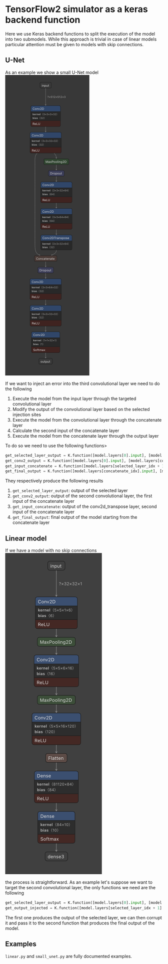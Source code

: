 # TensorFlow2 simulator as a keras backend function
Here we use Keras backend functions to split the execution of the model into two submodels. While this approach is trivial in case of linear models particular attention must be given to models with skip connections. 
## U-Net

As an example we show a small U-Net model <br> ![](unet.png) <br>


If we want to inject an error into the third convolutional layer we need to do the following
1. Execute the model from the input layer through the targeted convolutional layer
2. Modify the output of the convolutional layer based on the selected injection sites
3. Execute the model from the convolutional layer through the concatenate layer
4. Calculate the second input of the concatenate layer
5. Execute the model from the concatenate layer through the output layer

To do so we need to use the following functions>
```python
get_selected_layer_output = K.function([model.layers[0].input], [model.layers[selected_layer_idx].output])
get_conv2_output = K.function([model.layers[0].input], [model.layers[conv2_idx].output])
get_input_concatenate = K.function([model.layers[selected_layer_idx + 1].input], [model.layers[conv2d_transpose_idx].output])
get_final_output = K.function([model.layers[concatenate_idx].input], [model.layers[-1].output])
```
They respectively produce the following results

1. `get_selected_layer_output`: output of the selected layer
2. `get_conv2_output`: output of the second convolutional layer, the first input of the concatenate layer
3. `get_input_concatenate`: output of the conv2d_transpose layer, second input of the concatenate layer
4. `get_final_output`:  final output of the model starting from the concatenate layer

## Linear model
If we have a model with no skip connections <br> ![](linear.png) <br>

the process is straightforward. 
As an example let's suppose we want to target the second convolutional layer, the only functions we need are the following 
```python
get_selected_layer_output = K.function([model.layers[0].input], [model.layers[selected_layer_idx].output])
get_output_injected = K.function([model.layers[selected_layer_idx + 1].input], [model.layers[-1].output])
```
The first one produces the output of the selected layer, we can then corrupt it and pass it to the second function that produces the final output of the model.

## Examples
`linear.py` and `small_unet.py` are fully documented examples.